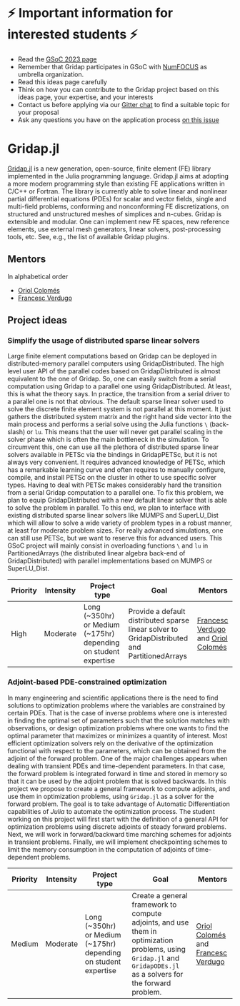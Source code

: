 # ⚡ Important information for interested students  ⚡
- Read the [GSoC 2023 page](https://summerofcode.withgoogle.com/)
- Remember that Gridap participates in GSoC with [NumFOCUS](https://numfocus.org/) as umbrella organization.
- Read this ideas page carefully
- Think on how you can contribute to the Gridap project based on this ideas page, your expertise, and your interests
- Contact us before applying via our [Gitter chat](https://gitter.im/Gridap-jl/community) to find a suitable topic for your proposal
- Ask any questions you have on the application process [on this issue](https://github.com/gridap/GSoC/issues/10)

# Gridap.jl

[Gridap.jl](https://github.com/gridap/Gridap.jl) is a new generation, open-source, finite element (FE) library implemented in the Julia programming language. Gridap.jl aims at adopting a more modern programming style than existing FE applications written in C/C++ or Fortran.  The library is currently able to solve linear and nonlinear partial differential equations (PDEs) for scalar and vector fields, single and multi-field problems, conforming and nonconforming FE discretizations, on structured and unstructured meshes of simplices and n-cubes. Gridap is extensible and modular. One can implement new FE spaces, new reference elements, use external mesh generators, linear solvers, post-processing tools, etc. See, e.g., the list of available Gridap plugins.


## Mentors

In alphabetical order
- [Oriol Colomés](https://github.com/oriolcg)
- [Francesc Verdugo](https://github.com/fverdugo)

## Project ideas

### Simplify the usage of distributed sparse linear solvers

Large finite element computations based on Gridap can be deployed in distributed-memory parallel computers using GridapDistributed. The high level user API of the parallel codes based on GridapDistributed is almost equivalent to the one of Gridap. So, one can easily switch from a serial computation using Gridap to a parallel one using GridapDistributed. At least, this is what the theory says. In practice, the transition from a serial driver to a parallel one is not that obvious. The default sparse linear solver used to solve the discrete finite element system is not parallel at this moment. It just gathers the distributed system matrix and the right hand side vector into the main process and performs a serial solve using the Julia functions `\` (back-slash) or `lu`. This means that the user will never get parallel scaling in the solver phase which is often the main bottleneck in the simulation. To circumvent this, one can use all the plethora of distributed sparse linear solvers available in PETSc via the bindings in GridapPETSc, but it is not always very convenient. It requires advanced knowledge of PETSc, which has a remarkable learning curve and often requires to manually configure, compile, and install PETSc on the cluster in other to use specific solver types. Having to deal with PETSc makes considerably hard the transition from a serial Gridap computation to a parallel one. To fix this problem, we plan to equip GridapDistributed with a new default linear solver that is able to solve the problem in parallel. To this end, we plan to interface with existing distributed sparse linear solvers like MUMPS and SuperLU_Dist which will allow to solve a wide variety of problem types in a robust manner, at least for moderate problem sizes. For really advanced simulations, one can still use PETSc, but we want to reserve this for advanced users. This GSoC project will mainly consist in overloading functions `\` and `lu` in PartitionedArrays (the distributed linear algebra back-end of GridapDistributed) with parallel implementations based on MUMPS or SuperLU_Dist.

| **Priority** | **Intensity** | **Project type** | **Goal**  | **Mentors** |
| ------------ | ------------- | ---------------- | --------- | ----------- |
|  High  | Moderate | Long (~350hr) or Medium (~175hr) depending on student expertise | Provide a default distributed sparse linear solver to GridapDistributed and PartitionedArrays | [Francesc Verdugo](https://github.com/fverdugo) and [Oriol Colomés](https://github.com/oriolcg)

### Adjoint-based PDE-constrained optimization

In many engineering and scientific applications there is the need to find solutions to optimization problems where the variables are constrained by certain PDEs. That is the case of inverse problems where one is interested in finding the optimal set of parameters such that the solution matches with observations, or design optimization problems where one wants to find the optimal parameter that maximizes or minimizes a quantity of interest. Most efficient optimization solvers rely on the derivative of the optimization functional with respect to the parameters, which can be obtained from the adjoint of the forward problem. One of the major challenges appears when dealing with transient PDEs and time-dependent parameters. In that case, the forward problem is integrated forward in time and stored in memory so that it can be used by the adjoint problem that is solved backwards. In this project we propose to create a general framework to compute adjoints, and use them in optimization problems, using `Gridap.jl` as a solver for the forward problem. The goal is to take advantage of Automatic Differentiation capabilities of *Julia* to automate the optimization process. The student working on this project will first start with the definition of a general API for optimization problems using discrete adjoints of steady forward problems. Next, we will work in forward/backward time marching schemes for adjoints in transient problems. Finally, we will implement checkpointing schemes to limit the memory consumption in the computation of adjoints of time-dependent problems.

| **Priority** | **Intensity** | **Project type** | **Goal**  | **Mentors** |
| ------------ | ------------- | ---------------- | --------- | ----------- |
|  Medium  | Moderate | Long (~350hr) or Medium (~175hr) depending on student expertise | Create a general framework to compute adjoints, and use them in optimization problems, using `Gridap.jl` and `GridapODEs.jl` as a solvers for the forward problem. | [Oriol Colomés](https://github.com/oriolcg) and [Francesc Verdugo](https://github.com/fverdugo)


